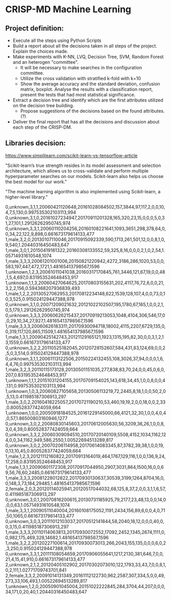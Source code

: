 # CRISP-MD Machine Learning

## Project definition:

- Execute all the steps using Python Scripts
- Build a report about all the decisions taken in all steps of the project. Explain the choices made.
- Make experiments with K-NN, LVQ, Decision Tree, SVM, Random Forest and an heterogen "committee".
    - It will be necessary to make searches in the configuration committee.
    - Utilize the cross validation with stratified k-fold with k=10
    - Show the average accuracy and the standard deviation, confusion matrix, boxplot. Analyse the results with a classification report, present the tests that had most statistical significance.
- Extract a decision tree and identify which are the first attributes utilized on the decision tree building.
    - Propose suggestions of the decisions based on the found attributes. (?)
- Deliver the final report that has all the decisions and discussion about each step of the CRISP-DM.

## Libraries decision:

https://www.simplilearn.com/scikit-learn-vs-tensorflow-article

"Scikit-learn’s true strength resides in its model assessment and selection architecture, which allows us to cross-validate and perform multiple hyperparameter searches on our models. Scikit-learn also helps us choose the best model for our work."

"The machine learning algorithm is also implemented using Scikit-learn, a higher-level library."


0,unknown,3,1,1,20060421120648,20161028084502,157,3844,97,117,2,0,0,10,4,7,5,130,0.997535302103113,994
0,unknown,3,1,0,20161027234947,20170911201328,165,320,23,15,0,0,0,5,0,31,27,101,1.29126262950745,974
0,unknown,3,3,1,20060110204256,20160108221641,1093,3651,298,378,64,0,0,34,22,122,9,898,0.661673179614133,477
1,male,3,2,0,20130107110046,20170915092339,590,1713,261,501,12,0,0,8,1,0,9,540,1.20440316450483,647
1,male,3,0,1,20150419181322,20160308133552,59,325,8,16,0,0,0,2,1,0,2,54,1.05714931610548,1074
1,male,3,3,3,20061201001006,20150821220942,4272,3186,286,1020,53,0,0,583,197,447,472,1721,1.48165413798567,1596
1,unknown,1,2,3,20061011041038,20160317170845,761,3446,121,67,19,0,0,48,1,5,4,697,0.831953524648453,917
1,unknown,1,1,3,20060427064625,20170803155631,202,4117,76,72,6,0,0,21,3,2,2,156,0.594368207936839,493
1,male,1,2,2,20130527062953,20170812234148,622,1539,128,107,4,0,0,73,0,10,3,525,0.915024129447388,978
0,unknown,3,1,0,20071209021632,20121022102507,195,1780,67,165,1,0,0,2,1,0,5,179,1.29126262950745,974
0,unknown,3,3,3,20060626215437,20170919213053,1048,4104,306,546,17,0,0,29,10,34,27,927,1.48165413798567,1596
1,male,3,3,3,20060626183311,20170930094718,18002,4115,2207,6729,135,0,0,319,117,120,865,11509,1.48165413798567,1596
1,male,1,3,1,20090425142743,20121129165121,1923,1315,195,82,30,0,0,3,1,2,13,1559,0.661673179614133,477
0,unknown,3,2,2,20110525182045,20120728152607,584,431,83,124,69,0,0,2,5,0,3,514,0.915024129447388,978
0,unknown,3,1,1,20061113122506,20150224132455,108,3026,37,94,0,0,0,1,6,4,4,76,0.997535302103113,994
1,male,3,2,3,20110115173128,20130501151035,277,838,83,70,24,0,0,45,0,6,0,207,0.831953524648453,917
1,unknown,1,1,1,20151031204155,20170709154025,143,618,34,45,1,0,0,8,0,0,4,131,0.997535302103113,994
1,unknown,1,0,3,20060827105658,20130506113219,72,2445,8,18,1,0,0,50,2,0,5,13,0.411985187306913,297
1,male,3,0,2,20160418225057,20170721190210,53,460,19,19,2,0,0,18,0,0,2,33,0.800528377424059,664
1,unknown,1,0,0,20050918184525,20161229145000,66,4121,32,30,1,0,0,4,0,4,0,57,1.86500803160946,1277
0,unknown,3,0,2,20080830145603,20170612005630,56,3209,36,26,1,0,0,8,3,0,4,39,0.800528377424059,664
0,unknown,3,3,2,20060309094510,20170720140109,5508,4152,1034,1162,124,0,0,34,1162,949,586,2550,1.00522694513289,817
0,unknown,3,0,2,20070206114958,20170614083345,87,3782,39,38,1,0,0,19,0,13,10,45,0.800528377424059,664
1,male,1,2,3,20121112160822,20170913164019,464,1767,129,116,1,0,0,136,9,24,17,258,0.831953524648453,917
1,male,1,3,1,20090601172308,20170917044950,2907,3031,864,1500,16,0,0,69,56,76,60,2485,0.661673179614133,477
1,male,3,3,3,20081228012822,20170930130637,30539,3199,1264,8704,16,0,0,148,3,73,184,29485,1.48165413798567,1596
2,female,2,0,3,20120114025941,20120517044032,68,125,8,37,2,0,0,3,1,1,6,57,0.411985187306913,297
0,unknown,3,0,1,20070816200615,20130731185925,79,2177,23,48,13,0,0,14,0,0,0,63,1.05714931610548,1074
1,male,3,3,1,20090511040004,20160108175052,1191,2434,156,89,6,0,0,4,0,71,50,1065,0.661673179614133,477
0,unknown,3,0,3,20111012103037,20170512141844,58,2040,18,12,0,0,0,40,0,0,3,15,0.411985187306913,297
1,male,3,3,3,20110114063813,20170930072552,17092,2452,1345,2674,1111,0,0,982,175,469,328,14682,1.48165413798567,1596
1,male,3,2,2,20120227100614,20170930073013,266,2043,155,135,0,0,0,6,0,2,3,250,0.915024129447388,978
0,unknown,3,3,1,20111108054659,20170906055641,1217,2130,381,646,7,0,0,21,4,15,41,910,0.661673179614133,477
2,unknown,2,1,2,20120405102902,20170302073010,122,1793,33,43,7,0,0,8,1,0,2,111,1.02771709743701,841
2,female,3,3,2,20091014131349,20161112122730,962,2587,307,334,5,0,0,49,273,33,106,493,1.00522694513289,817
1,unknown,1,2,0,20050901045004,20151022222845,284,3704,44,207,0,0,0,34,171,0,20,40,1.20440316450483,647
